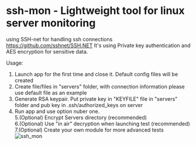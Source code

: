 # ssh-mon - Lightweight tool for linux server monitoring
using SSH-net for handling ssh connections https://github.com/sshnet/SSH.NET
It's using Private key authentication and AES encryption for sensitive data.
 
Usage:
1. Launch app for the first time and close it. Default config files will be created
2. Create file/files in "servers" folder, with connection information please use default file as an example
3. Generate RSA keypair. Put private key in "KEYFILE" file in "servers" folder and pub key in .ssh/authorized_keys on server
4. Run app and use option nuber one.<br>
5.(Optional) Encrypt Servers directory (recommended)<br>
6.(Optional) Use "in air" decryption when launching test (recommended)<br>
7.(Optional) Create your own module for more advanced tests<br>
![ssh_mon](https://user-images.githubusercontent.com/98389805/190985509-ceacb55a-07fb-4f68-b026-20e40f21ccec.png)
